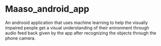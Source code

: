 # Maaso_android_app
An androoid application that uses machine learning to help the visually impaired people get a visual understanding of their enironment through audio feed back given by the app after recognizing the objects through the phone camera.
